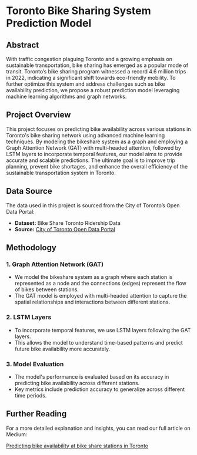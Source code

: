 # Toronto Bike Sharing System Prediction Model

## Abstract
With traffic congestion plaguing Toronto and a growing emphasis on sustainable transportation, bike sharing has emerged as a popular mode of transit. Toronto’s bike sharing program witnessed a record 4.6 million trips in 2022, indicating a significant shift towards eco-friendly mobility. To further optimize this system and address challenges such as bike availability prediction, we propose a robust prediction model leveraging machine learning algorithms and graph networks.

## Project Overview
This project focuses on predicting bike availability across various stations in Toronto's bike sharing network using advanced machine learning techniques. By modeling the bikeshare system as a graph and employing a Graph Attention Network (GAT) with multi-headed attention, followed by LSTM layers to incorporate temporal features, our model aims to provide accurate and scalable predictions. The ultimate goal is to improve trip planning, prevent bike shortages, and enhance the overall efficiency of the sustainable transportation system in Toronto.

## Data Source
The data used in this project is sourced from the City of Toronto’s Open Data Portal:
- **Dataset:** Bike Share Toronto Ridership Data
- **Source:** [City of Toronto Open Data Portal](https://open.toronto.ca/)

## Methodology
### 1. **Graph Attention Network (GAT)**
   - We model the bikeshare system as a graph where each station is represented as a node and the connections (edges) represent the flow of bikes between stations.
   - The GAT model is employed with multi-headed attention to capture the spatial relationships and interactions between different stations.

### 2. **LSTM Layers**
   - To incorporate temporal features, we use LSTM layers following the GAT layers.
   - This allows the model to understand time-based patterns and predict future bike availability more accurately.

### 3. **Model Evaluation**
   - The model's performance is evaluated based on its accuracy in predicting bike availability across different stations.
   - Key metrics include prediction accuracy to generalize across different time periods.

## Further Reading

For a more detailed explanation and insights, you can read our full article on Medium:

[Predicting bike availability at bike share stations in Toronto]([https://medium.com/your-article-link](https://medium.com/ai4sm/predicting-bike-availability-at-bike-share-stations-in-toronto-preliminary-analysis-cea5d849d631))
